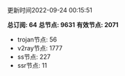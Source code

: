 更新时间2022-09-24 00:15:51

**总订阅: 64**
**总节点: 9631**
**有效节点: 2071**
- trojan节点: 56
- v2ray节点: 1777
- ss节点: 227
- ssr节点: 11
